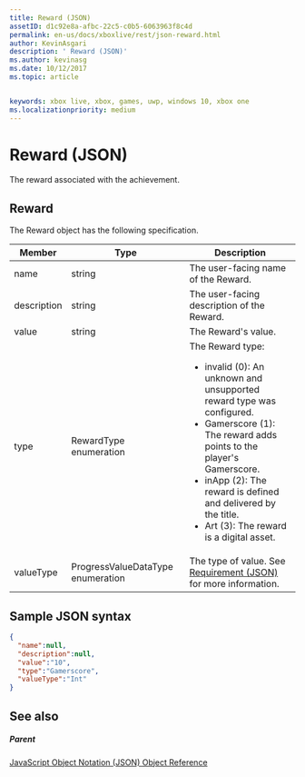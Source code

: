 ```yaml
---
title: Reward (JSON)
assetID: d1c92e8a-afbc-22c5-c0b5-6063963f8c4d
permalink: en-us/docs/xboxlive/rest/json-reward.html
author: KevinAsgari
description: ' Reward (JSON)'
ms.author: kevinasg
ms.date: 10/12/2017
ms.topic: article


keywords: xbox live, xbox, games, uwp, windows 10, xbox one
ms.localizationpriority: medium
---
```



# Reward (JSON)
The reward associated with the achievement.
<a id="ID4EN"></a>


## Reward

The Reward object has the following specification.

| Member| Type| Description|
| --- | --- | --- |
| name| string| The user-facing name of the Reward.|
| description| string| The user-facing description of the Reward.|
| value| string| The Reward's value.|
| type| RewardType enumeration| The Reward type: <ul><li>invalid (0): An unknown and unsupported reward type was configured.</li><li>Gamerscore (1): The reward adds points to the player's Gamerscore.</li><li>inApp (2): The reward is defined and delivered by the title.</li><li>Art (3): The reward is a digital asset.</li></ul> | 
| valueType| ProgressValueDataType enumeration| The type of value. See [Requirement (JSON)](json-requirement.md) for more information.|

<a id="ID4EBD"></a>


## Sample JSON syntax


```json
{
  "name":null,
  "description":null,
  "value":"10",
  "type":"Gamerscore",
  "valueType":"Int"
}

```


<a id="ID4EKD"></a>


## See also

<a id="ID4EMD"></a>


##### Parent

[JavaScript Object Notation (JSON) Object Reference](atoc-xboxlivews-reference-json.md)
